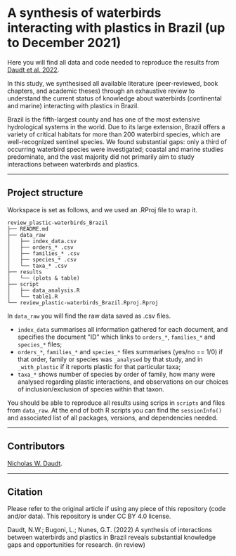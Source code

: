 # A synthesis of waterbirds interacting with plastics in Brazil (up to December 2021)

Here you will find all data and code needed to reproduce the results from [Daudt et al. 2022](https://github.com/nwdaudt/review_pastic-waterbirds_Brazil#citation).

In this study, we synthesised all available literature (peer-reviewed, book chapters, and academic theses) through an exhaustive review to understand the current status of knowledge about waterbirds (continental and marine) interacting with plastics in Brazil.

Brazil is the fifth-largest county and has one of the most extensive hydrological systems in the world. Due to its large extension, Brazil offers a variety of critical habitats for more than 200 waterbird species, which are well-recognized sentinel species. We found substantial gaps: only a third of occurring waterbird species were investigated; coastal and marine studies predominate, and the vast majority did not primarily aim to study interactions between waterbirds and plastics.

***
## Project structure

Workspace is set as follows, and we used an .RProj file to wrap it.

```shell
review_plastic-waterbirds_Brazil
├── README.md
├── data_raw
│   ├── index_data.csv
│   ├── orders_* .csv
│   ├── families_* .csv
│   ├── species_* .csv
│   └── taxa_* .csv
├── results
│   └── (plots & table)
├── script
│   ├── data_analysis.R
│   └── table1.R
└── review_plastic-waterbirds_Brazil.Rproj.Rproj
```

In `data_raw` you will find the raw data saved as .csv files. 
* `index_data` summarises all information gathered for each document, and specifies the document "ID" which links to `orders_*`, `families_*` and `species_*` files;
* `orders_*`, `families_*` and `species_*` files summarises (yes/no == 1/0) if that order, family or species was `_analysed` by that study, and in `_with_plastic` if it reports plastic for that particular taxa;
* `taxa_*` shows number of species by order of family, how many were analysed regarding plastic interactions, and observations on our choices of inclusion/exclusion of species within that taxon.

You should be able to reproduce all results using scrips in `scripts` and files from `data_raw`. At the end of both R scripts you can find the `sessionInfo()` and associated list of all packages, versions, and dependencies needed.

---
## Contributors

[Nicholas W. Daudt](https://github.com/nwdaudt).

***
## Citation
Please refer to the original article if using any piece of this repository (code and/or data). This repository is under CC BY 4.0 license.

Daudt, N.W.; Bugoni, L.; Nunes, G.T. (2022) A synthesis of interactions between waterbirds and plastics in Brazil reveals substantial knowledge gaps and opportunities for research. (in review)

